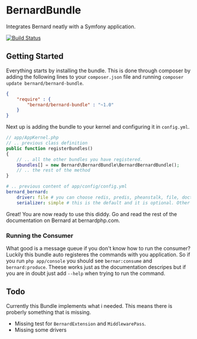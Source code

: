 BernardBundle
=============

Integrates Bernard neatly with a Symfony application.

[![Build Status](https://travis-ci.org/bernardphp/BernardBundle.png?branch=master)](https://travis-ci.org/bernardphp/BernardBundle)

Getting Started
---------------

Everything starts by installing the bundle. This is done through composer by adding the following lines
to your `composer.json` file and running `composer update bernard/bernard-bundle`.

``` json
{
    "require" : {
        "bernard/bernard-bundle" : "~1.0"
    }
}
```

Next up is adding the bundle to your kernel and configuring it in `config.yml`.

``` php
// app/AppKernel.php
// .. previous class definition
public function registerBundles()
{
    // .. all the other bundles you have registered.
    $bundles[] = new Bernard\BernardBundle\BernardBernardBundle();
    // .. the rest of the method
}
```

``` yml
# .. previous content of app/config/config.yml
bernard_bernard:
    driver: file # you can choose redis, predis, pheanstalk, file, doctrine etc.
    serializer: simple # this is the default and it is optional. Other values are symfony or jms
```

Great! You are now ready to use this diddy. Go and read the rest of the documentation on Bernard at bernardphp.com.

### Running the Consumer

What good is a message queue if you don't know how to run the consumer? Luckily this bundle auto registeres the commands
with you application. So if you run `php app/console` you should see `bernar:consume` and `bernard:produce`. Theese
works just as the documentation descripes but if you are in doubt just add `--help` when trying to run the command.

Todo
----

Currently this Bundle implements what i needed. This means there is proberly something that is missing.

 * Missing test for `BernardExtension` and `MiddlewarePass`.
 * Missing some drivers

